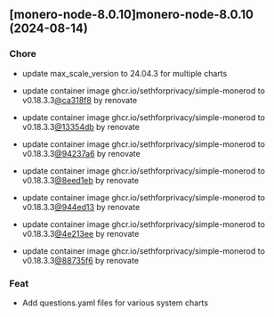 

## [monero-node-8.0.10]monero-node-8.0.10 (2024-08-14)

### Chore



- update max_scale_version to 24.04.3 for multiple charts

- update container image ghcr.io/sethforprivacy/simple-monerod to v0.18.3.3[@ca318f8](https://github.com/ca318f8) by renovate

- update container image ghcr.io/sethforprivacy/simple-monerod to v0.18.3.3[@13354db](https://github.com/13354db) by renovate

- update container image ghcr.io/sethforprivacy/simple-monerod to v0.18.3.3[@94237a6](https://github.com/94237a6) by renovate

- update container image ghcr.io/sethforprivacy/simple-monerod to v0.18.3.3[@8eed1eb](https://github.com/8eed1eb) by renovate

- update container image ghcr.io/sethforprivacy/simple-monerod to v0.18.3.3[@944ed13](https://github.com/944ed13) by renovate

- update container image ghcr.io/sethforprivacy/simple-monerod to v0.18.3.3[@4e213ee](https://github.com/4e213ee) by renovate

- update container image ghcr.io/sethforprivacy/simple-monerod to v0.18.3.3[@88735f6](https://github.com/88735f6) by renovate

### Feat



- Add questions.yaml files for various system charts